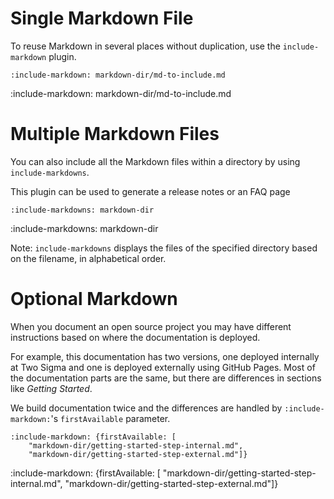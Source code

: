 # Single Markdown File

To reuse Markdown in several places without duplication, use the `include-markdown` plugin.

    :include-markdown: markdown-dir/md-to-include.md

:include-markdown: markdown-dir/md-to-include.md

# Multiple Markdown Files

You can also include all the Markdown files within a directory by using `include-markdowns`. 

This plugin can be used to generate a release notes or an FAQ page

    :include-markdowns: markdown-dir

:include-markdowns: markdown-dir

Note: `include-markdowns` displays the files of the specified directory based on the filename, in alphabetical order.

# Optional Markdown

When you document an open source project you may have different instructions based on where the documentation is deployed.
 
For example, this documentation has two versions, one deployed internally at Two Sigma and one is deployed externally using GitHub Pages. 
Most of the documentation parts are the same, but there are differences in sections like *Getting Started*.

We build documentation twice and the differences are handled by `:include-markdown:`'s `firstAvailable` parameter.

    :include-markdown: {firstAvailable: [
        "markdown-dir/getting-started-step-internal.md", 
        "markdown-dir/getting-started-step-external.md"]}
        
:include-markdown: {firstAvailable: [
    "markdown-dir/getting-started-step-internal.md", 
    "markdown-dir/getting-started-step-external.md"]}
 